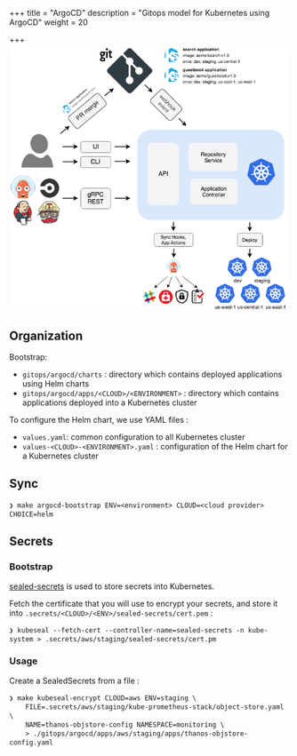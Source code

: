+++
title = "ArgoCD"
description = "Gitops model for Kubernetes using ArgoCD"
weight = 20

+++
<img src="/docs/images/argocd_architecture.png"
 alt="ArgoCD"
 class="mt-3 mb-3 border border-info rounded">

## Organization

Bootstrap:

* `gitops/argocd/charts` : directory which contains deployed applications using Helm charts
* `gitops/argocd/apps/<CLOUD>/<ENVIRONMENT>` : directory which contains applications deployed into a Kubernetes cluster

To configure the Helm chart, we use YAML files :

* `values.yaml`: common configuration to all Kubernetes cluster
* `values-<CLOUD>-<ENVIRONMENT>.yaml` : configuration of the Helm chart for a Kubernetes cluster


## Sync

```shell
❯ make argocd-bootstrap ENV=<environment> CLOUD=<cloud provider> CHOICE=helm
```

## Secrets

### Bootstrap

[sealed-secrets](https://github.com/bitnami-labs/sealed-secrets) is used to store secrets into Kubernetes.

Fetch the certificate that you will use to encrypt your secrets, and store it into `.secrets/<CLOUD>/<ENV>/sealed-secrets/cert.pem` :

```shell
❯ kubeseal --fetch-cert --controller-name=sealed-secrets -n kube-system > .secrets/aws/staging/sealed-secrets/cert.pm
```

### Usage

Create a SealedSecrets from a file : 

```shell
❯ make kubeseal-encrypt CLOUD=aws ENV=staging \
    FILE=.secrets/aws/staging/kube-prometheus-stack/object-store.yaml \
    NAME=thanos-objstore-config NAMESPACE=monitoring \
    > ./gitops/argocd/apps/aws/staging/apps/thanos-objstore-config.yaml
```
